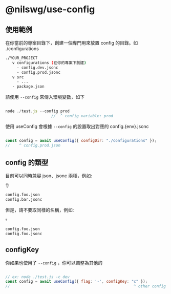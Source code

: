 # @nilswg/use-config

## 使用範例

在你當前的專案目錄下，創建一個專門用來放置 config 的目錄。如 ./configurations

```bash
./YOUR_PROJECT
   v configurations (在你的專案下創建)
     - config.dev.jsonc
     - config.prod.jsonc 
   v src
     - ...
   - package.json
```

請使用 `--config` 來傳入環境變數，如下

```js

node ./test.js --config prod
                    //  ^ config variable: prod

```

使用 useConfig 會根據 `--config` 的設置取出對應的 config.{env}.jsonc

```js

const config = await useConfig({ configDir: "./configurations" });
//    ^ config.prod.json

```

## config 的類型

目前可以同時兼容 json、jsonc 兩種，例如:

```bash
👌 

config.foo.json 
config.bar.jsonc
```

但是，請不要取同樣的名稱，例如:

```bash
💀 

config.foo.json 
config.foo.jsonc
```

## configKey

你如果也使用了 `--config` ，你可以調整為其他的

```js

// ex: node ./test.js -c dev
const config = await useConfig({ flag: '-', configKey: "c" });
//                                                      ^ other config key

```
